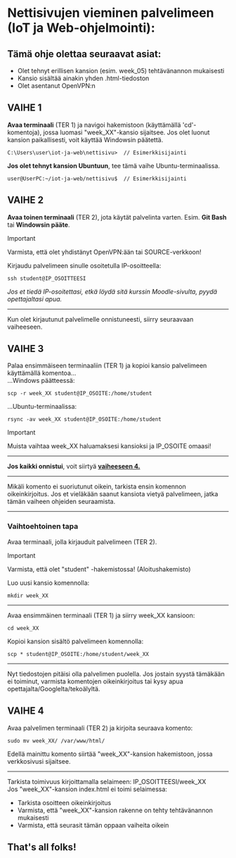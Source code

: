 # Nettisivujen vieminen palvelimeen (IoT ja Web-ohjelmointi):

## Tämä ohje olettaa seuraavat asiat:
- Olet tehnyt erillisen kansion (esim. week_05) tehtävänannon mukaisesti
- Kansio sisältää ainakin yhden .html-tiedoston
- Olet asentanut OpenVPN:n

## VAIHE 1

**Avaa terminaali** (TER 1) ja navigoi hakemistoon (käyttämällä 'cd'-komentoja), jossa luomasi "week_XX"-kansio sijaitsee. Jos olet luonut kansion paikallisesti, voit käyttää Windowsin päätettä.
```
C:\Users\user\iot-ja-web\nettisivu>  // Esimerkkisijainti
```
**Jos olet tehnyt kansion Ubuntuun**, tee tämä vaihe Ubuntu-terminaalissa.
```
user@UserPC:~/iot-ja-web/nettisivu$  // Esimerkkisijainti
```
## VAIHE 2
**Avaa toinen terminaali** (TER 2), jota käytät palvelinta varten. Esim. **Git Bash** tai **Windowsin pääte**.

> [!IMPORTANT]
> Varmista, että olet yhdistänyt OpenVPN:ään tai SOURCE-verkkoon!

Kirjaudu palvelimeen sinulle osoitetulla IP-osoitteella:
```
ssh student@IP_OSOITTEESI
```
*Jos et tiedä IP-osoitettasi, etkä löydä sitä kurssin Moodle-sivulta, pyydä opettajaltasi apua.*  

---
Kun olet kirjautunut palvelimelle onnistuneesti, siirry seuraavaan vaiheeseen.

## VAIHE 3
Palaa ensimmäiseen terminaaliin (TER 1) ja kopioi kansio palvelimeen käyttämällä komentoa...  
...Windows päätteessä:
```
scp -r week_XX student@IP_OSOITE:/home/student
```
...Ubuntu-terminaalissa:
```
rsync -av week_XX student@IP_OSOITE:/home/student
```
> [!IMPORTANT]
> Muista vaihtaa week_XX haluamaksesi kansioksi ja IP_OSOITE omaasi!
---
**Jos kaikki onnistui**, voit siirtyä [**vaiheeseen 4.**](#vaihe-4)

---
Mikäli komento ei suoriutunut oikein, tarkista ensin komennon oikeinkirjoitus. Jos et vieläkään saanut kansiota vietyä palvelimeen, jatka tämän vaiheen ohjeiden seuraamista.

---
### Vaihtoehtoinen tapa
Avaa terminaali, jolla kirjauduit palvelimeen (TER 2).
> [!IMPORTANT]
> Varmista, että olet "student" -hakemistossa! (Aloitushakemisto)

Luo uusi kansio komennolla:
```
mkdir week_XX
```
---
Avaa ensimmäinen terminaali (TER 1) ja siirry week_XX kansioon:
```
cd week_XX 
```
Kopioi kansion sisältö palvelimeen komennolla:
```
scp * student@IP_OSOITE:/home/student/week_XX
```
---
Nyt tiedostojen pitäisi olla palvelimen puolella. Jos jostain syystä tämäkään ei toiminut, varmista komentojen oikeinkirjoitus tai kysy apua opettajalta/Googlelta/tekoälyltä.

## VAIHE 4

Avaa palvelimen terminaali (TER 2) ja kirjoita seuraava komento:
```
sudo mv week_XX/ /var/www/html/
```
Edellä mainittu komento siirtää "week_XX"-kansion hakemistoon, jossa verkkosivusi sijaitsee.

---
Tarkista toimivuus kirjoittamalla selaimeen: IP_OSOITTEESI/week_XX  
Jos "week_XX"-kansion index.html ei toimi selaimessa:
- Tarkista osoitteen oikeinkirjoitus
- Varmista, että "week_XX"-kansion rakenne on tehty tehtävänannon mukaisesti
- Varmista, että seurasit tämän oppaan vaiheita oikein

## That's all folks!
